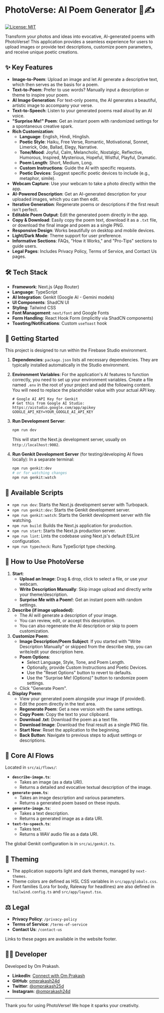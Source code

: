 # PhotoVerse: AI Poem Generator 📸✍️

[![License: MIT](https://img.shields.io/badge/License-MIT-yellow.svg)](https://opensource.org/licenses/MIT)

Transform your photos and ideas into evocative, AI-generated poems with PhotoVerse! This application provides a seamless experience for users to upload images or provide text descriptions, customize poem parameters, and receive unique poetic creations.

## ✨ Key Features

*   **Image-to-Poem**: Upload an image and let AI generate a descriptive text, which then serves as the basis for a poem.
*   **Text-to-Poem**: Prefer to use words? Manually input a description or theme to inspire your poem.
*   **AI Image Generation**: For text-only poems, the AI generates a beautiful, artistic image to accompany your verse.
*   **Text-to-Speech**: Listen to your generated poems read aloud by an AI voice.
*   **"Surprise Me!" Poem**: Get an instant poem with randomized settings for a spontaneous creative spark.
*   **Rich Customization**:
    *   **Language**: English, Hindi, Hinglish.
    *   **Poetic Style**: Haiku, Free Verse, Romantic, Motivational, Sonnet, Limerick, Ode, Ballad, Elegy, Narrative.
    *   **Tone/Mood**: Joyful, Calm, Melancholic, Nostalgic, Reflective, Humorous, Inspired, Mysterious, Hopeful, Wistful, Playful, Dramatic.
    *   **Poem Length**: Short, Medium, Long.
    *   **Custom Instructions**: Guide the AI with specific requests.
    *   **Poetic Devices**: Suggest specific poetic devices to include (e.g., metaphor, simile).
*   **Webcam Capture**: Use your webcam to take a photo directly within the app.
*   **AI-Powered Description**: Get an AI-generated description for your uploaded images, which you can then edit.
*   **Iterative Generation**: Regenerate poems or descriptions if the first result isn't perfect.
*   **Editable Poem Output**: Edit the generated poem directly in the app.
*   **Copy & Download**: Easily copy the poem text, download it as a `.txt` file, or download the final image and poem as a single PNG.
*   **Responsive Design**: Works beautifully on desktop and mobile devices.
*   **Light/Dark Mode**: Theme support for user preference.
*   **Informative Sections**: FAQs, "How it Works," and "Pro-Tips" sections to guide users.
*   **Legal Pages**: Includes Privacy Policy, Terms of Service, and Contact Us pages.

## 🛠️ Tech Stack

*   **Framework**: Next.js (App Router)
*   **Language**: TypeScript
*   **AI Integration**: Genkit (Google AI - Gemini models)
*   **UI Components**: ShadCN UI
*   **Styling**: Tailwind CSS
*   **Font Management**: `next/font` and Google Fonts
*   **Form Handling**: React Hook Form (implicitly via ShadCN components)
*   **Toasting/Notifications**: Custom `useToast` hook

## 🚀 Getting Started

This project is designed to run within the Firebase Studio environment.

1.  **Dependencies**: `package.json` lists all necessary dependencies. They are typically installed automatically in the Studio environment.
2.  **Environment Variables**: For the application's AI features to function correctly, you need to set up your environment variables. Create a file named `.env` in the root of your project and add the following content. You will need to replace the placeholder value with your actual API key.

    ```env
    # Google AI API Key for Genkit
    # Get this from Google AI Studio: https://aistudio.google.com/app/apikey
    GOOGLE_API_KEY=YOUR_GOOGLE_AI_API_KEY
    ```
3.  **Run Development Server**:
    ```bash
    npm run dev
    ```
    This will start the Next.js development server, usually on `http://localhost:9002`.

4.  **Run Genkit Development Server** (for testing/developing AI flows locally):
    In a separate terminal:
    ```bash
    npm run genkit:dev
    # or for watching changes
    npm run genkit:watch
    ```

## 🔧 Available Scripts

*   `npm run dev`: Starts the Next.js development server with Turbopack.
*   `npm run genkit:dev`: Starts the Genkit development server.
*   `npm run genkit:watch`: Starts the Genkit development server with file watching.
*   `npm run build`: Builds the Next.js application for production.
*   `npm run start`: Starts the Next.js production server.
*   `npm run lint`: Lints the codebase using Next.js's default ESLint configuration.
*   `npm run typecheck`: Runs TypeScript type checking.

## 📝 How to Use PhotoVerse

1.  **Start**:
    *   **Upload an Image**: Drag & drop, click to select a file, or use your webcam.
    *   **Write Description Manually**: Skip image upload and directly write your theme/description.
    *   **Surprise Me with a Poem!**: Get an instant poem with random settings.
2.  **Describe (if image uploaded)**:
    *   The AI will generate a description of your image.
    *   You can review, edit, or accept this description.
    *   You can also regenerate the AI description or skip to poem customization.
3.  **Customize Poem**:
    *   **Image Description/Poem Subject**: If you started with "Write Description Manually" or skipped from the describe step, you can write/edit your description here.
    *   **Poem Options**:
        *   Select Language, Style, Tone, and Poem Length.
        *   Optionally, provide Custom Instructions and Poetic Devices.
        *   Use the "Reset Options" button to revert to defaults.
        *   Use the "Surprise Me! (Options)" button to randomize poem settings.
    *   Click "Generate Poem".
4.  **Display Poem**:
    *   View your generated poem alongside your image (if provided).
    *   Edit the poem directly in the text area.
    *   **Regenerate Poem**: Get a new version with the same settings.
    *   **Copy Poem**: Copy the text to your clipboard.
    *   **Download .txt**: Download the poem as a text file.
    *   **Download Image**: Download the final result as a single PNG file.
    *   **Start New**: Reset the application to the beginning.
    *   **Back Button**: Navigate to previous steps to adjust settings or descriptions.

## 🤖 Core AI Flows

Located in `src/ai/flows/`:

*   **`describe-image.ts`**:
    *   Takes an image (as a data URI).
    *   Returns a detailed and evocative textual description of the image.
*   **`generate-poem.ts`**:
    *   Takes an image description and various parameters.
    *   Returns a generated poem based on these inputs.
*   **`generate-image.ts`**:
    *   Takes a text description.
    *   Returns a generated image as a data URI.
*   **`text-to-speech.ts`**:
    *   Takes text.
    *   Returns a WAV audio file as a data URI.

The global Genkit configuration is in `src/ai/genkit.ts`.

## 🎨 Theming

*   The application supports light and dark themes, managed by `next-themes`.
*   Theme colors are defined as HSL CSS variables in `src/app/globals.css`.
*   Font families (Lora for body, Raleway for headlines) are also defined in `tailwind.config.ts` and `src/app/layout.tsx`.

## ⚖️ Legal

*   **Privacy Policy**: `/privacy-policy`
*   **Terms of Service**: `/terms-of-service`
*   **Contact Us**: `/contact-us`

Links to these pages are available in the website footer.

## 👨‍💻 Developer

Developed by Om Prakash.

*   **LinkedIn**: [Connect with Om Prakash](https://www.linkedin.com/in/omrakash24d/)
*   **GitHub**: [omprakash24d](https://github.com/omprakash24d)
*   **Twitter**: [@omprakash25d](https://twitter.com/omprakash25d)
*   **Instagram**: [@omprakash24d](https://instagram.com/omprakash24d)

---

Thank you for using PhotoVerse! We hope it sparks your creativity.
